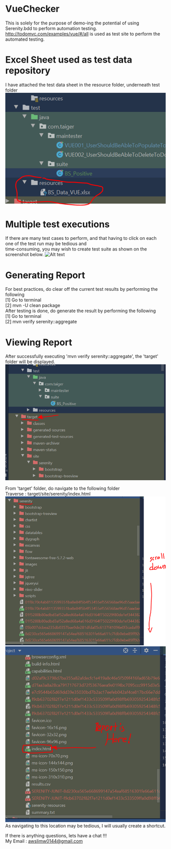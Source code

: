 # VueChecker
This is solely for the purpose of demo-ing the potential of using Serenity.bdd to perform automation testing. http://todomvc.com/examples/vue/#/all is used as test site to perform the automated testing.

# Excel Sheet used as test data repository
I have attached the test data sheet in the resource folder, underneath test folder <br />
![Alt text](/src/main/resources/BS_DATA_Location.PNG?raw=true)

# Multiple test executions
If there are many test cases to perform, and that having to click on each one of the test run may be tedious and <br />
time-consuming, you may wish to create test suite as shown on the screenshot below.
![Alt text](/src/main/resources/RegressionSuit2e.PNG?raw=true)

# Generating Report
For best practices, do clear off the current test results by performing the following
  <br />[1] Go to terminal
  <br />[2] mvn -U clean package<br />
After testing is done, do generate the result by performing the following
  <br />[1] Go to terminal
  <br />[2] mvn verify serenity::aggregate<br />

# Viewing Report
After successfully executing 'mvn verify serenity::aggregate', the 'target' folder will be displayed.<br />
![Alt text](/src/main/resources/PostRegressionSuite.PNG?raw=true)

From 'target' folder, do navigate to the following folder<br />
Traverse : target/site/serenity/index.html<br />
![Alt text](/src/main/resources/PostRegressionSuite_2.PNG?raw=true)
![Alt text](/src/main/resources/PostRegressionSuite_3.PNG?raw=true)<br />
As navigating to this location may be tedious, I will usually create a shortcut.<br />

If there is anything questions, lets have a chat !!!<br />
My Email : awslimw0144@gmail.com

